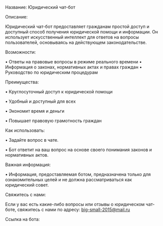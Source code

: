 Название: Юридический чат-бот



Описание:

Юридический чат-бот предоставляет гражданам простой доступ и доступный способ получения юридической помощи и информации. Он использует искусственный интеллект для ответов на вопросы пользователей, основываясь на действующем законодательстве.



Возможности:

• Ответы на правовые вопросы в режиме реального времени
• Информация о законах, нормативных актах и правах граждан
• Руководство по юридическим процедурам



Преимущества:

• Круглосуточный доступ к юридической помощи

• Удобный и доступный для всех

• Экономит время и деньги

• Повышает правовую грамотность граждан



Как использовать:

• Задайте вопрос в чате.

• Бот ответит на ваш вопрос на основе своего понимания законов и нормативных актов.



Важная информация:

• Информация, предоставляемая ботом, предназначена только для ознакомительных целей и не должна рассматриваться как юридический совет.



Свяжитесь с нами:

Если у вас есть какие-либо вопросы или отзывы о юридическом чат-боте, свяжитесь с нами по адресу: big-small-2015@mail.ru



Ссылка на бота: 
